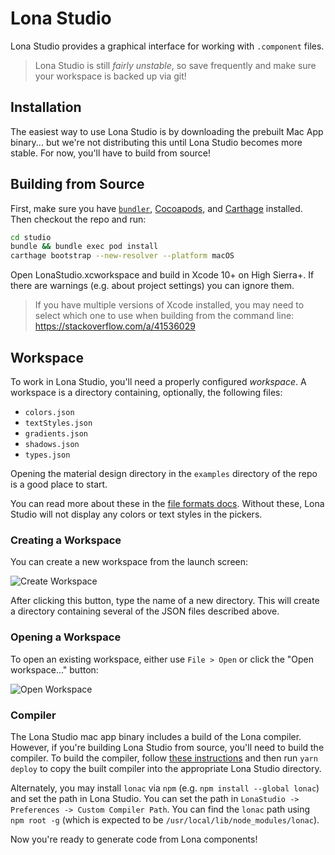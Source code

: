 # Lona Studio

Lona Studio provides a graphical interface for working with `.component` files.

> Lona Studio is still _fairly unstable_, so save frequently and make sure your workspace is backed up via git!

## Installation

The easiest way to use Lona Studio is by downloading the prebuilt Mac App binary... but we're not distributing this until Lona Studio becomes more stable. For now, you'll have to build from source!

## Building from Source

First, make sure you have [`bundler`](http://bundler.io/), [Cocoapods](https://cocoapods.org/), and [Carthage](https://github.com/Carthage/Carthage) installed. Then checkout the repo and run:

```bash
cd studio
bundle && bundle exec pod install
carthage bootstrap --new-resolver --platform macOS
```

Open LonaStudio.xcworkspace and build in Xcode 10+ on High Sierra+. If there are warnings (e.g. about project settings) you can ignore them.

> If you have multiple versions of Xcode installed, you may need to select which one to use when building from the command line: https://stackoverflow.com/a/41536029

## Workspace

To work in Lona Studio, you'll need a properly configured _workspace_. A workspace is a directory containing, optionally, the following files:

- `colors.json`
- `textStyles.json`
- `gradients.json`
- `shadows.json`
- `types.json`

Opening the material design directory in the `examples` directory of the repo is a good place to start.

You can read more about these in the [file formats docs](../docs/file-formats/README.md). Without these, Lona Studio will not display any colors or text styles in the pickers.

### Creating a Workspace

You can create a new workspace from the launch screen:

![Create Workspace](../docs/images/create-workspace.png)

After clicking this button, type the name of a new directory. This will create a directory containing several of the JSON files described above.

### Opening a Workspace

To open an existing workspace, either use `File > Open` or click the "Open workspace..." button:

![Open Workspace](../docs/images/open-workspace.png)

### Compiler

The Lona Studio mac app binary includes a build of the Lona compiler. However, if you're building Lona Studio from source, you'll need to build the compiler. To build the compiler, follow [these instructions](https://github.com/airbnb/Lona/tree/master/compiler/core#setup) and then run `yarn deploy` to copy the built compiler into the appropriate Lona Studio directory.

Alternately, you may install `lonac` via `npm` (e.g. `npm install --global lonac`) and set the path in Lona Studio. You can set the path in `LonaStudio -> Preferences -> Custom Compiler Path`. You can find the `lonac` path using `npm root -g` (which is expected to be `/usr/local/lib/node_modules/lonac`). 

Now you're ready to generate code from Lona components!
